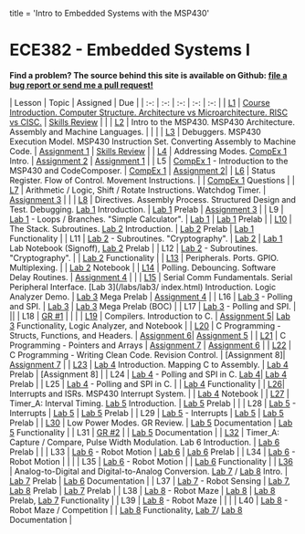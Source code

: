 title = 'Intro to Embedded Systems with the MSP430'

# ECE382 - Embedded Systems I

**Find a problem?  The source behind this site is available on Github: [file a bug report or send me a pull request!](https://github.com/toddbranch/ECE382/issues)**

| Lesson | Topic | Assigned | Due |
| :-: | :-: | :-: | :-: | :-: |
| [L1](notes/L1/index.html) | [Course Introduction. Computer Structure.  Architecture vs Microarchitecture.  RISC vs CISC.]() | [Skills Review](notes/L1/skills_review.html) | |
| [L2](notes/L2/index.html) | Intro to the MSP430.  MSP430 Architecture.  Assembly and Machine Languages. | | |
| [L3](notes/L3/index.html) | Debuggers.  MSP430 Execution Model.  MSP430 Instruction Set.  Converting Assembly to Machine Code. | [Assignment 1](notes/L3/L3_execution.html) | [Skills Review](notes/L1/skills_review.html) |
| [L4](notes/L4/index.html) | Addressing Modes.  [CompEx 1](/labs/compex1/index.html) Intro. | [Assignment 2](notes/L4/L4_addressing_modes.html) | [Assignment 1](notes/L3/L3_execution.html) |
| L5 | [CompEx 1](/labs/compex1/index.html) - Introduction to the MSP430 and CodeComposer. | [CompEx 1](/labs/compex1/index.html) | [Assignment 2](notes/L4/L4_addressing_modes.html )|
| [L6](notes/L6/index.html) | Status Register.  Flow of Control.  Movement Instructions. | | [CompEx 1](/labs/compex1/index.html) Questions |
| [L7](notes/L7/index.html) | Arithmetic / Logic, Shift / Rotate Instructions.  Watchdog Timer. | [Assignment 3](notes/L7/L7_control_flow.html) | |
| [L8](notes/L8/index.html) | Directives.  Assembly Process.  Structured Design and Test.  Debugging.  [Lab 1](/labs/lab1/index.html) Introduction. | [Lab 1](/labs/lab1/index.html) Prelab | [Assignment 3](notes/L7/L7_control_flow.html) |
| L9 | [Lab 1](/labs/lab1/index.html) - Loops / Branches.  "Simple Calculator". | [Lab 1](/labs/lab1/index.html) | [Lab 1](/labs/lab1/index.html) Prelab |
| [L10](notes/L10/index.html) | The Stack.  Subroutines.  [Lab 2](/labs/lab2/index.html) Introduction. | [Lab 2](/labs/lab2/index.html) Prelab | [Lab 1](/labs/lab1/index.html) Functionality |
| L11 | [Lab 2](/labs/lab2/index.html) - Subroutines.  "Cryptography". | [Lab 2](/labs/lab2/index.html) | [Lab 1](/labs/lab1/index.html) Lab Notebook (Signoff), [Lab 2](/labs/lab2/index.html) Prelab |
| L12 | [Lab 2](/labs/lab2/index.html) - Subroutines.  "Cryptography". | | [Lab 2](/labs/lab2/index.html) Functionality |
| [L13](notes/L13/index.html) | Peripherals. Ports.  GPIO.  Multiplexing. | | [Lab 2](/labs/lab2/index.html) Notebook |
| [L14](notes/L14/index.html) | Polling.  Debouncing.  Software Delay Routines. | [Assignment 4](notes/L14/L14_subroutines.html) | |
| [L15](notes/L15/index.html) | Serial Comm Fundamentals.  Serial Peripheral Interface.  [Lab 3](/labs/lab3/ index.html) Introduction.  Logic Analyzer Demo. | [Lab 3](/labs/lab3/index.html) Mega Prelab | [Assignment 4](notes/L14/L14_subroutines.html) |
| L16 | [Lab 3](/labs/lab3/index.html) - Polling and SPI. | [Lab 3](/labs/lab3/index.html) | [Lab 3](/labs/lab3/index.html) Mega Prelab (BOC) |
| L17 | [Lab 3](/labs/lab3/index.html) - Polling and SPI. | ||
| L18 | [GR #1](/admin/gr1_resources) | | |
| [L19](notes/L19/index.html) | Compilers.  Introduction to C.  | [Assignment 5](/notes/L20/L20_C_basics.html)| [Lab 3](/labs/lab3/index.html) Functionality, Logic Analyzer, and Notebook |
| [L20](notes/L20/index.html) | C Programming - Structs, Functions, and Headers. | [Assignment 6](/notes/L21/L21_pong.html)| [Assignment 5](/notes/L20/L20_C_basics.html) |
| [L21](notes/L21/index.html) | C Programming - Pointers and Arrays | [Assignment 7](/notes/L22/L22_moving_average.html) | [Assignment 6](/notes/L21/L21_pong.html) |
| [L22](notes/L22/index.html) | C Programming - Writing Clean Code.  Revision Control. | [Assignment 8]| [Assignment 7](/notes/L22/L22_moving_average.html) |
| [L23](notes/L23/index.html) | [Lab 4](/labs/lab4/index.html) Introduction.  Mapping C to Assembly. | [Lab 4](/labs/lab4/index.html) Prelab | [Assignment 8] |
| L24 | [Lab 4](/labs/lab4/index.html) - Polling and SPI in C.  [Lab 4](/labs/lab4/index.html)| [Lab 4](/labs/lab4/index.html) Prelab |
| L25 | [Lab 4](/labs/lab4/index.html) - Polling and SPI in C. |  | [Lab 4](/labs/lab4/index.html) Functionality |
| [L26](notes/L26/index.html)| Interrupts and ISRs. MSP430 Interrupt System. | | [Lab 4](/labs/lab4/index.html) Notebook |
| [L27](notes/L27/index.html) | Timer_A: Interval Timing. [Lab 5](/labs/lab5/index.html) Introduction. | [Lab 5](/labs/lab5/index.html) Prelab |  |
| L28 | [Lab 5](/labs/lab5/index.html) - Interrupts | [Lab 5](/labs/lab5/index.html) | [Lab 5](/labs/lab5/index.html) Prelab  |
| L29 | [Lab 5](/labs/lab5/index.html) - Interrupts | [Lab 5](/labs/lab5/index.html) | [Lab 5](/labs/lab5/index.html) Prelab |
| [L30](notes/L30/index.html) | Low Power Modes.  GR Review. | [Lab 5](/labs/lab5/index.html) Documentation | [Lab 5](/labs/lab5/index.html) Functionality |
| L31 | [GR #2](/admin/gr2_resources) |  | [Lab 5](/labs/lab5/index.html) Documentation |
| [L32](notes/L31/index.html) | Timer_A: Capture / Compare, Pulse Width Modulation.  Lab 6 Introduction. | [Lab 6](/labs/lab6/index.html) Prelab | |
| L33 | [Lab 6](/labs/lab6/index.html) - Robot Motion | [Lab 6](/labs/lab6/index.html) | [Lab 6](/labs/lab6/index.html) Prelab |
| L34 | [Lab 6](/labs/lab6/index.html) - Robot Motion | | |
| L35 | [Lab 6](/labs/lab6/index.html) - Robot Motion | | [Lab 6](/labs/lab6/index.html) Functionality |
| [L36](notes/L36/index.html) | Analog-to-Digital and Digital-to-Analog Conversion. [Lab 7](/labs/lab7/index.html) / [Lab 8](/labs/lab8/index.html) Intro. | [Lab 7](/labs/lab7/index.html) Prelab | [Lab 6](/labs/lab6/index.html) Documentation |
| L37 | [Lab 7](/labs/lab7/index.html) - Robot Sensing | [Lab 7](/labs/lab7/index.html), [Lab 8](/labs/lab8/index.html) Prelab | [Lab 7](/labs/lab7/index.html) Prelab |
| L38 | [Lab 8](/labs/lab8/index.html) - Robot Maze | [Lab 8](/labs/lab8/index.html) | [Lab 8](/labs/lab8/index.html) Prelab, [Lab 7](/labs/lab7/index.html) Functionality |
| L39 | [Lab 8](/labs/lab8/index.html) - Robot Maze | | |
| L40 | [Lab 8](/labs/lab8/index.html) - Robot Maze / Competition | | [Lab 8](/labs/lab8/index.html) Functionality, [Lab 7](/labs/lab7/index.html)/ [Lab 8](/labs/lab8/index.html) Documentation |
